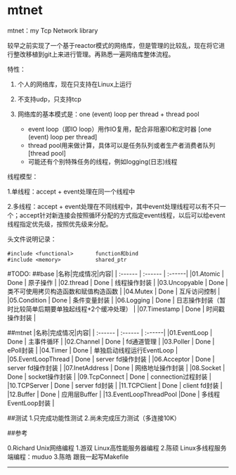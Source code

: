 # mtnet
mtnet：my Tcp Network library

较早之前实现了一个基于reactor模式的网络库，但是管理的比较乱，现在将它进行整改移植到git上来进行管理。再熟悉一遍网络库整体流程。

特性：

1. 个人的网络库，现在只支持在Linux上运行

2. 不支持udp，只支持tcp

3. 网络库的基本模式是：one (event) loop per thread + thread pool
   - event loop（即IO loop）用作IO复用，配合非阻塞IO和定时器 [one (event) loop per thread]
   - thread pool用来做计算，具体可以是任务队列或者生产者消费者队列 [thread pool]
   - 可能还有个别特殊任务的线程，例如logging(日志)线程

线程模型：

1.单线程：accept + event处理在同一个线程中

2.多线程：accept + event处理在不同线程中，其中event处理线程可以有不只一个；accept针对新连接会按照循环分配的方式指定event线程，以后可以给event线程指定优先级，按照优先级来分配。

头文件说明记录：

```
#include <functional>		function和bind
#include <memory>			shared_ptr
```

#TODO:
##base
|名称|完成情况|内容|
| :------ | :------ | :------|
|01.Atomic         |    Done | 原子操作 |
|02.thread         |    Done | 线程操作封装 |
|03.Uncopyable     |    Done | 类不可使用拷贝构造函数和赋值构造函数 |
|04.Mutex          |    Done | 互斥访问控制 |
|05.Condition      |    Done | 条件变量封装 |
|06.Logging        |    Done | 日志操作封装（暂时比较简单后期要单独起线程+2个缓冲处理） |
|07.Timestamp      |    Done | 时间戳操作封装 |

##mtnet
|名称|完成情况|内容|
| :------ | :------ | :------|
|01.EventLoop           |  Done   | 主事件循环 |
|02.Channel             |  Done   | fd通道管理 |
|03.Poller              |  Done   | ePoll封装 |
|04.Timer               |  Done   | 单独启动线程运行EventLoop |
|05.EventLoopThread     |  Done   | server fd操作封装 |
|06.Acceptor            |  Done   | server fd操作封装 |
|07.InetAddress         |  Done   | 网络地址操作封装 |
|08.Socket              |  Done   | socket操作封装 |
|09.TcpConnect          |  Done   | connection过程封装 |
|10.TCPServer           |  Done   | server fd封装 |
|11.TCPClient           |  Done   | client fd封装 |
|12.Buffer              |  Done   | 应用层Buffer |
|13.EventLoopThreadPool |Done | 多线程EventLoop封装 |


##测试
1.只完成功能性测试
2.尚未完成压力测试（多连接10K）

##参考

0.Richard    Unix网络编程
1.游双       Linux高性能服务器编程
2.陈硕       Linux多线程服务端编程：muduo
3.陈皓       跟我一起写Makefile













-----------


